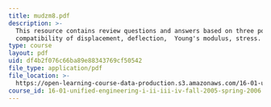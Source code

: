 ```yaml
---
title: mudzm8.pdf
description: >-
  This resource contains review questions and answers based on three points for
  compatibility of displacement, deflection,  Young's modulus, stress.
type: course
layout: pdf
uid: df4b2f076c66ba89e88343769cf50542
file_type: application/pdf
file_location: >-
  https://open-learning-course-data-production.s3.amazonaws.com/16-01-unified-engineering-i-ii-iii-iv-fall-2005-spring-2006/df4b2f076c66ba89e88343769cf50542_mudzm8.pdf
course_id: 16-01-unified-engineering-i-ii-iii-iv-fall-2005-spring-2006
---
```

